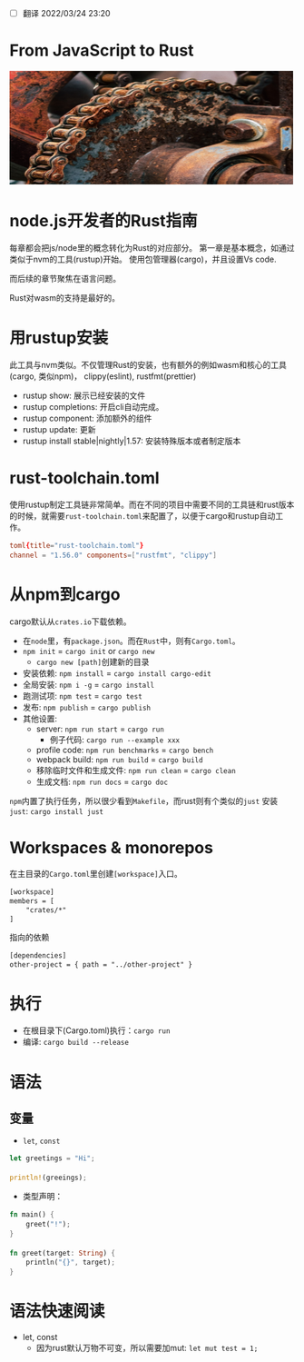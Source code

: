 - [ ] 翻译 2022/03/24 23:20

# From JavaScript to Rust

<img src="./static/preface.jpg" width="500" height="200">

 

# node.js开发者的Rust指南
每章都会把js/node里的概念转化为Rust的对应部分。 第一章是基本概念，如通过类似于nvm的工具(rustup)开始。 使用包管理器(cargo)，并且设置Vs code.

而后续的章节聚焦在语言问题。

Rust对wasm的支持是最好的。

# 用rustup安装
此工具与nvm类似。不仅管理Rust的安装，也有额外的例如wasm和核心的工具(cargo, 类似npm)， clippy(eslint), rustfmt(prettier)

- rustup show: 展示已经安装的文件
- rustup completions: 开启cli自动完成。
- rustup component: 添加额外的组件
- rustup update: 更新
- rustup install stable|nightly|1.57: 安装特殊版本或者制定版本

# rust-toolchain.toml
使用rustup制定工具链非常简单。而在不同的项目中需要不同的工具链和rust版本的时候，就需要`rust-toolchain.toml`来配置了，以便于cargo和rustup自动工作。
```toml
toml{title="rust-toolchain.toml"}
channel = "1.56.0" components=["rustfmt", "clippy"]
```

# 从npm到cargo
cargo默认从`crates.io`下载依赖。

- 在`node`里，有`package.json`。而在`Rust`中，则有`Cargo.toml`。
- `npm init` = `cargo init` or `cargo new`
    - `cargo new [path]`创建新的目录
- 安装依赖: `npm install` = `cargo install cargo-edit`
- 全局安装: `npm i -g` = `cargo install`
- 跑测试项: `npm test` = `cargo test`
- 发布: `npm publish` = `cargo publish`
- 其他设置:
    - server: `npm run start` = `cargo run`
        - 例子代码: `cargo run --example xxx`
    - profile code: `npm run benchmarks` = `cargo bench`
    - webpack build: `npm run build` = `cargo build`
    - 移除临时文件和生成文件: `npm run clean` = `cargo clean`
    - 生成文档: `npm run docs` = `cargo doc`

`npm`内置了执行任务，所以很少看到`Makefile`，而rust则有个类似的`just`
安装`just`: `cargo install just`

# Workspaces & monorepos
在主目录的`Cargo.toml`里创建`[workspace]`入口。
```shell
[workspace]
members = [
    "crates/*"
]
```
指向的依赖
```shell
[dependencies]
other-project = { path = "../other-project" }
```

# 执行
- 在根目录下(Cargo.toml)执行：`cargo run`
- 编译: `cargo build --release`

# 语法

## 变量
- `let`, `const`
```rust
let greetings = "Hi";

println!(greeings);
```
- 类型声明：
```rust
fn main() {
    greet("!");
}

fn greet(target: String) {
    println("{}", target);
}
```


# 语法快速阅读
- let, const
    - 因为rust默认万物不可变，所以需要加mut: `let mut test = 1;`
    

